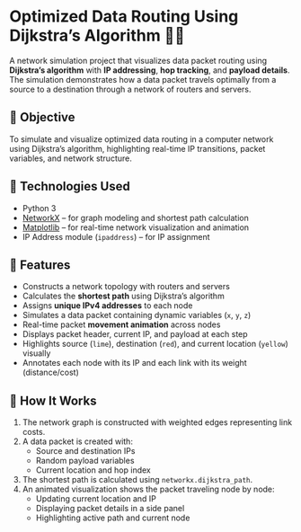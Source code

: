 # Optimized Data Routing Using Dijkstra’s Algorithm 🚦📡

A network simulation project that visualizes data packet routing using **Dijkstra’s algorithm** with **IP addressing**, **hop tracking**, and **payload details**. The simulation demonstrates how a data packet travels optimally from a source to a destination through a network of routers and servers.

## 🧠 Objective

To simulate and visualize optimized data routing in a computer network using Dijkstra’s algorithm, highlighting real-time IP transitions, packet variables, and network structure.

## 🔧 Technologies Used

- Python 3
- [NetworkX](https://networkx.org/) – for graph modeling and shortest path calculation
- [Matplotlib](https://matplotlib.org/) – for real-time network visualization and animation
- IP Address module (`ipaddress`) – for IP assignment

## 📌 Features

- Constructs a network topology with routers and servers
- Calculates the **shortest path** using Dijkstra’s algorithm
- Assigns **unique IPv4 addresses** to each node
- Simulates a data packet containing dynamic variables (`x`, `y`, `z`)
- Real-time packet **movement animation** across nodes
- Displays packet header, current IP, and payload at each step
- Highlights source (`lime`), destination (`red`), and current location (`yellow`) visually
- Annotates each node with its IP and each link with its weight (distance/cost)

## 🔄 How It Works

1. The network graph is constructed with weighted edges representing link costs.
2. A data packet is created with:
   - Source and destination IPs
   - Random payload variables
   - Current location and hop index
3. The shortest path is calculated using `networkx.dijkstra_path`.
4. An animated visualization shows the packet traveling node by node:
   - Updating current location and IP
   - Displaying packet details in a side panel
   - Highlighting active path and current node



